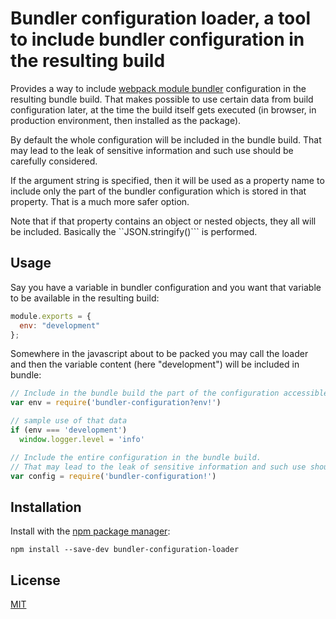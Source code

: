 # Bundler configuration loader, a tool to include bundler configuration in the resulting build

Provides a way to include [webpack module bundler](http://webpack.github.io/) configuration
in the resulting bundle build. That makes possible to use certain data from build configuration
later, at the time the build itself gets executed (in browser, in production environment,
then installed as the package).

By default the whole configuration will be included in the bundle build.
That may lead to the leak of sensitive information and such use should be carefully considered.

If the argument string is specified, then it will be used as a property name to include only
the part of the bundler configuration which is stored in that property.
That is a much more safer option.

Note that if that property contains an object or nested objects, they all will be included.
Basically the ``JSON.stringify()``` is performed.


## Usage

Say you have a variable in bundler configuration and you want that variable
to be available in the resulting build:

```javascript
module.exports = {
  env: "development"
};
```

Somewhere in the javascript about to be packed you may call the loader and then
the variable content (here "development") will be included in bundle:

```javascript
// Include in the bundle build the part of the configuration accessible by the 'env' property
var env = require('bundler-configuration?env!')

// sample use of that data
if (env === 'development')
  window.logger.level = 'info'

// Include the entire configuration in the bundle build.
// That may lead to the leak of sensitive information and such use should be carefully considered.
var config = require('bundler-configuration!')
```


## Installation

Install with the [npm package manager](https://github.com/npm/npm):

```
npm install --save-dev bundler-configuration-loader
```


## License
[MIT](LICENSE)
